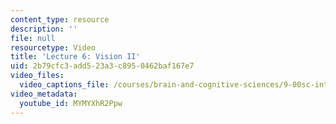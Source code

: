 ```yaml
---
content_type: resource
description: ''
file: null
resourcetype: Video
title: 'Lecture 6: Vision II'
uid: 2b79cfc3-add5-23a3-c895-0462baf167e7
video_files:
  video_captions_file: /courses/brain-and-cognitive-sciences/9-00sc-introduction-to-psychology-fall-2011/vision-ii/lecture-6-vision-ii-1/MYMYXhR2Ppw.vtt
video_metadata:
  youtube_id: MYMYXhR2Ppw
---
```

